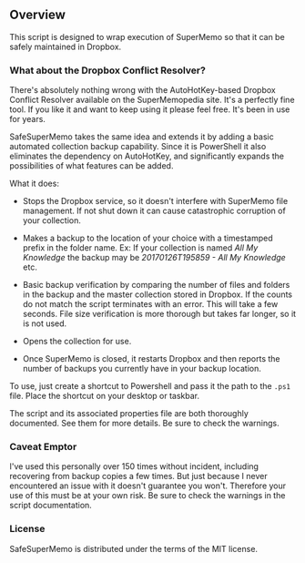 ## Overview

This script is designed to wrap execution of SuperMemo so that it can be safely maintained in Dropbox.

### What about the Dropbox Conflict Resolver? 

There's absolutely nothing wrong with the AutoHotKey-based Dropbox Conflict Resolver available on the SuperMemopedia site. It's a perfectly fine tool.
If you like it and want to keep using it please feel free. It's been in use for years.

SafeSuperMemo takes the same idea and extends it by adding a basic automated collection backup capability. Since it is PowerShell it also eliminates the dependency on AutoHotKey,
and significantly expands the possibilities of what features can be added.

What it does:

* Stops the Dropbox service, so it doesn't interfere with SuperMemo file management. If not shut down it can cause catastrophic corruption of your collection.

* Makes a backup to the location of your choice with a timestamped prefix in the folder name. Ex: If your collection is named *All My Knowledge* the backup may be *20170126T195859 - All My Knowledge* etc.

* Basic backup verification by comparing the number of files and folders in the backup and the master collection stored in Dropbox. If the counts do not match the script terminates with an error. This will take a few seconds. File size verification is more thorough but takes far longer, so it is not used.

* Opens the collection for use.

* Once SuperMemo is closed, it restarts Dropbox and then reports the number of backups you currently have in your backup location.

To use, just create a shortcut to Powershell and pass it the path to the `.ps1` file. Place the shortcut on your desktop or taskbar.
  
The script and its associated properties file are both thoroughly documented. See them for more details. Be sure to check the warnings.

### Caveat Emptor

I've used this personally over 150 times without incident, including recovering from backup copies a few times. But just because I never encountered an issue with it
doesn't guarantee you won't. Therefore your use of this must be at your own risk. Be sure to check the warnings in the script documentation.

### License

SafeSuperMemo is distributed under the terms of the MIT license.